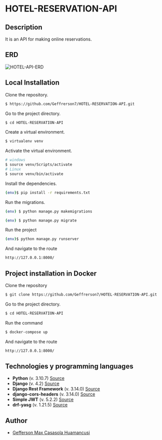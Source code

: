 # HOTEL-RESERVATION-API

## Description
It is an API for making online reservations.

## ERD

![HOTEL-API-ERD](https://github.com/Geffrerson7/HOTEL-RESERVATION-API/assets/61089189/9874a368-067e-47d4-8b04-f28a859550c7)

## Local Installation

Clone the repository.

```bash
$ https://github.com/Geffrerson7/HOTEL-RESERVATION-API.git
```

Go to the project directory.

```bash
$ cd HOTEL-RESERVATION-API
```

Create a virtual environment.

```sh
$ virtualenv venv
```
Activate the virtual environment.
```sh
# windows
$ source venv/Scripts/activate
# Linux
$ source venv/bin/activate
```

Install the dependencies.

```sh
(env)$ pip install -r requirements.txt
```
Run the migrations.
```sh
(env) $ python manage.py makemigrations
```
```sh
(env) $ python manage.py migrate
```

Run the project
```sh
(env)$ python manage.py runserver
```

And navigate to the route
```sh
http://127.0.0.1:8000/
```

## Project installation in Docker

Clone the repository

```bash
$ git clone https://github.com/Geffrerson7/HOTEL-RESERVATION-API.git
```

Go to the project directory.

```bash
$ cd HOTEL-RESERVATION-API
```

Run the command
```sh
$ docker-compose up
```

And navigate to the route
```sh
http://127.0.0.1:8000/
```

## Technologies y programming languages 

* **Python** (v. 3.10.7) [Source](https://www.python.org/)
* **Django** (v. 4.2)  [Source](https://www.djangoproject.com/)
* **Django Rest Framework** (v. 3.14.0) [Source](https://www.django-rest-framework.org/)
* **django-cors-headers** (v. 3.14.0) [Source](https://pypi.org/project/django-cors-headers/)
* **Simple JWT** (v. 5.2.2) [Source](https://django-rest-framework-simplejwt.readthedocs.io/en/latest/)
* **drf-yasg** (v. 1.21.5) [Source](https://drf-yasg.readthedocs.io/en/stable/)



## Author
- [Gefferson Max Casasola Huamancusi](https://www.github.com/Geffrerson7)

